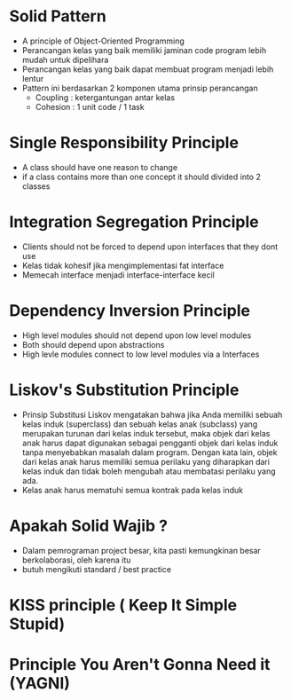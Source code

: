 # Solid Pattern
- A principle of Object-Oriented Programming
- Perancangan kelas yang baik memiliki jaminan code program lebih mudah untuk dipelihara
- Perancangan kelas yang baik dapat membuat program menjadi lebih lentur
- Pattern ini berdasarkan 2 komponen utama prinsip perancangan
  - Coupling : ketergantungan antar kelas
  - Cohesion :  1 unit code / 1 task
    
  
    
# Single Responsibility Principle
- A class should have one reason to change
- if a class contains more than one concept it should divided into 2 classes


# Integration Segregation Principle
- Clients should not be forced to depend upon interfaces that they dont use
- Kelas tidak kohesif  jika mengimplementasi fat interface
- Memecah interface menjadi interface-interface kecil


# Dependency Inversion Principle
- High level modules should not depend upon low level modules
- Both should depend upon abstractions
- High levle modules connect to low level modules via a Interfaces

# Liskov's Substitution Principle
- Prinsip Substitusi Liskov mengatakan bahwa jika Anda memiliki sebuah kelas induk (superclass) dan sebuah kelas anak (subclass) yang merupakan turunan dari kelas induk tersebut, maka objek dari kelas anak harus dapat digunakan sebagai pengganti objek dari kelas induk tanpa menyebabkan masalah dalam program. Dengan kata lain, objek dari kelas anak harus memiliki semua perilaku yang diharapkan dari kelas induk dan tidak boleh mengubah atau membatasi perilaku yang ada.
- Kelas anak harus mematuhi semua kontrak pada kelas induk



# Apakah Solid Wajib ? 
- Dalam pemrograman project besar, kita pasti kemungkinan besar berkolaborasi, oleh karena itu
- butuh mengikuti standard / best practice 



# KISS principle ( Keep It Simple Stupid)
# Principle You Aren't Gonna Need it (YAGNI)